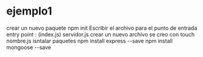 # ejemplo1

crear un nuevo paquete
npm init
 Escribir el archivo para el punto de entrada
  entry point : (index.js) servidor.js
  crear un nuevo archivo
  se creo con touch nombre.js
  isntalar paquetes
  npm install express --save
  npm install mongoose --save


